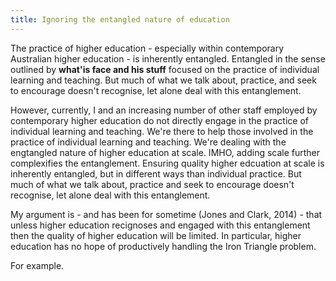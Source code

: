 ```yaml
---
title: Ignoring the entangled nature of education
---
```

The practice of higher education - especially within contemporary Australian higher education - is inherently entangled. Entangled in the sense outlined by __what'is face and his stuff__ focused on the practice of individual learning and teaching. But much of what we talk about, practice, and seek to encourage doesn't recognise, let alone deal with this entanglement.

However, currently, I and an increasing number of other staff employed by contemporary higher education do not directly engage in the practice of individual learning and teaching. We're there to help those involved in the practice of individual learning and teaching. We're dealing with the engtangled nature of higher education at scale. IMHO, adding scale further complexifies the entanglement. Ensuring quality higher edcuation at scale is inherently entangled, but in different ways than individual practice. But much of what we talk about, practice and seek to encourage doesn't recognise, let alone deal with this entanglement.

My argument is - and has been for sometime (Jones and Clark, 2014) - that unless higher education recignoses and engaged with this entanglement then the quality of higher education will be limited. In particular, higher education has no hope of productively handling the Iron Triangle problem.

For example.
